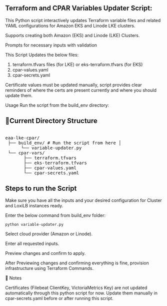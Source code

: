 ## Terraform and CPAR Variables Updater Script:

This Python script interactively updates Terraform variable files and related YAML configurations for Amazon EKS and Linode LKE clusters.

Supports creating both Amazon (EKS) and Linode (LKE) Clusters.

Prompts for necessary inputs with validation

This Script Updates the below files:

1. terraform.tfvars files (for LKE) or eks-terraform.tfvars (for EKS)
2. cpar-values.yaml
3. cpar-secrets.yaml

Certificate values must be updated manually, script provides clear reminders of where the certs are present currently and where you should update them.

Usage
Run the script from the build_env directory:

## 📂Current Directory Structure

<pre> 
eaa-lke-cpar/ 
 ├── build_env/ # Run the script from here │
      └── variable-updater.py 
 └── cpar-vars/ 
       ├── terraform.tfvars 
       ├── eks-terraform.tfvars 
       ├── cpar-values.yaml 
       └── cpar-secrets.yaml  </pre>

## Steps to run the Script

Make sure you have all the inputs and your desired configuration for Cluster and LoxiLB instances ready.

Enter the below command from build_env folder:

```python variable-updater.py```

Select cloud provider (Amazon or Linode).

Enter all requested inputs.

Preview changes and confirm to apply.

After Previewing changes and confirming everything is fine, provision infrastructure using Terraform Commands.


📝 Notes

Certificates (Filebeat ClientKey, VictoriaMetrics Key) are not updated automatically through this python script for now. Update them manually in cpar-secrets.yaml before or after running this script.
